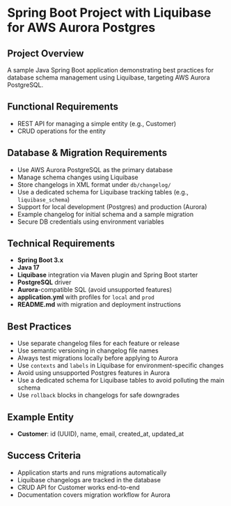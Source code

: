 # Spring Boot Project with Liquibase for AWS Aurora Postgres

## Project Overview
A sample Java Spring Boot application demonstrating best practices for database schema management using Liquibase, targeting AWS Aurora PostgreSQL.

## Functional Requirements
- REST API for managing a simple entity (e.g., Customer)
- CRUD operations for the entity

## Database & Migration Requirements
- Use AWS Aurora PostgreSQL as the primary database
- Manage schema changes using Liquibase
- Store changelogs in XML format under `db/changelog/`
- Use a dedicated schema for Liquibase tracking tables (e.g., `liquibase_schema`)
- Support for local development (Postgres) and production (Aurora)
- Example changelog for initial schema and a sample migration
- Secure DB credentials using environment variables

## Technical Requirements
- **Spring Boot 3.x**
- **Java 17**
- **Liquibase** integration via Maven plugin and Spring Boot starter
- **PostgreSQL** driver
- **Aurora**-compatible SQL (avoid unsupported features)
- **application.yml** with profiles for `local` and `prod`
- **README.md** with migration and deployment instructions

## Best Practices
- Use separate changelog files for each feature or release
- Use semantic versioning in changelog file names
- Always test migrations locally before applying to Aurora
- Use `contexts` and `labels` in Liquibase for environment-specific changes
- Avoid using unsupported Postgres features in Aurora
- Use a dedicated schema for Liquibase tables to avoid polluting the main schema
- Use `rollback` blocks in changelogs for safe downgrades

## Example Entity
- **Customer**: id (UUID), name, email, created_at, updated_at

## Success Criteria
- Application starts and runs migrations automatically
- Liquibase changelogs are tracked in the database
- CRUD API for Customer works end-to-end
- Documentation covers migration workflow for Aurora 